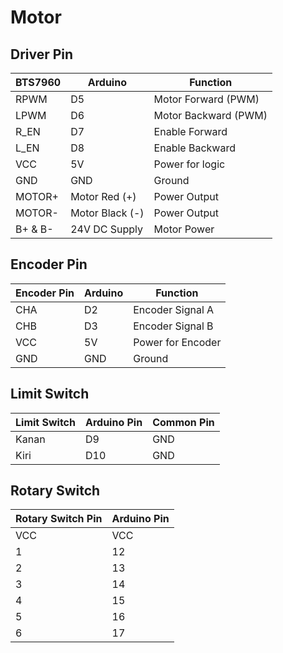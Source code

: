 # Motor

## Driver Pin

| BTS7960    | Arduino        | Function             |
|------------|---------------|----------------------|
| RPWM       | D5            | Motor Forward (PWM)  |
| LPWM       | D6            | Motor Backward (PWM) |
| R_EN       | D7            | Enable Forward       |
| L_EN       | D8            | Enable Backward      |
| VCC        | 5V            | Power for logic      |
| GND        | GND           | Ground               |
| MOTOR+     | Motor Red (+) | Power Output         |
| MOTOR-     | Motor Black (-)| Power Output        |
| B+ & B-    | 24V DC Supply | Motor Power          |

## Encoder Pin

| Encoder Pin | Arduino | Function           |
|-------------|---------|--------------------|
| CHA         | D2      | Encoder Signal A   |
| CHB         | D3      | Encoder Signal B   |
| VCC         | 5V      | Power for Encoder  |
| GND         | GND     | Ground             |

## Limit Switch

| Limit Switch | Arduino Pin | Common Pin |
|--------------|-------------|------------|
| Kanan        | D9          | GND        |
| Kiri         | D10         | GND        |

## Rotary Switch

| Rotary Switch Pin | Arduino Pin |
|-------------------|-------------|
| VCC               | VCC         |
| 1                 | 12          |
| 2                 | 13          |
| 3                 | 14          |
| 4                 | 15          |
| 5                 | 16          |
| 6                 | 17          |